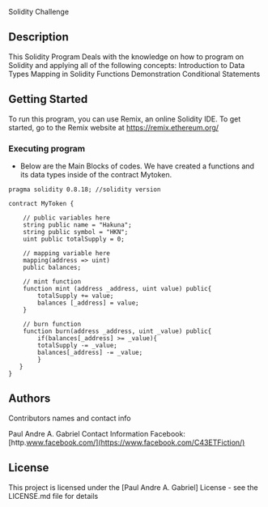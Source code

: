 Solidity Challenge


## Description

This Solidity Program Deals with the knowledge on how to program on Solidity and applying all of the following concepts:
Introduction to Data Types
Mapping in Solidity
Functions Demonstration
Conditional Statements

## Getting Started

To run this program, you can use Remix, an online Solidity IDE. To get started, go to the Remix website at https://remix.ethereum.org/

### Executing program

* Below are the Main Blocks of codes. We have created a functions and its data types inside of the contract Mytoken.

```
pragma solidity 0.8.18; //solidity version

contract MyToken {

    // public variables here
    string public name = "Hakuna"; 
    string public symbol = "HKN"; 
    uint public totalSupply = 0;

    // mapping variable here
    mapping(address => uint) 
    public balances;
    
    // mint function 
    function mint (address _address, uint value) public{ 
        totalSupply += value;
        balances [_address] = value;
    }

    // burn function
    function burn(address _address, uint _value) public{ 
        if(balances[_address] >= _value){
        totalSupply -= _value;
        balances[_address] -= _value;
        }
   }
}
```


## Authors

Contributors names and contact info

Paul Andre A. Gabriel
Contact Information
Facebook:[http.www.facebook.com/](https://www.facebook.com/C43ETFiction/)

## License

This project is licensed under the [Paul Andre A. Gabriel] License - see the LICENSE.md file for details
